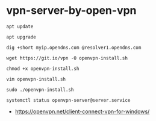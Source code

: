 # vpn-server-by-open-vpn


```
apt update 
```

``` 
apt upgrade
```

``` 
dig +short myip.opendns.com @resolver1.opendns.com
```

```
wget https://git.io/vpn -O openvpn-install.sh
```

``` 
chmod +x openvpn-install.sh
```

```  
vim openvpn-install.sh 
```

``` 
sudo ./openvpn-install.sh 
```

``` 
systemctl status openvpn-server@server.service
```


* https://openvpn.net/client-connect-vpn-for-windows/

